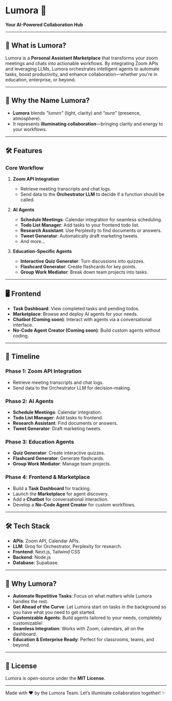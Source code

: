 # Lumora 🚀  
**Your AI-Powered Collaboration Hub**  

---

## 🌟 **What is Lumora?**  
Lumora is a **Personal Assistant Marketplace** that transforms your zoom meetings and chats into actionable workflows. By integrating Zoom APIs and leveraging LLMs, Lumora orchestrates intelligent agents to automate tasks, boost productivity, and enhance collaboration—whether you're in education, enterprise, or beyond. 

---

## 🎯 **Why the Name Lumora?**  
- **Lumora** blends *"lumen"* (light, clarity) and *"aura"* (presence, atmosphere).  
- It represents **illuminating collaboration**—bringing clarity and energy to your workflows.  

---

## 🛠️ **Features**  

### **Core Workflow**  
1. **Zoom API Integration**  
   - Retrieve meeting transcripts and chat logs.  
   - Send data to the **Orchestrator LLM** to decide if a function should be called.  

2. **AI Agents**  
   - **Schedule Meetings**: Calendar integration for seamless scheduling.  
   - **Todo List Manager**: Add tasks to your frontend todo list.  
   - **Research Assistant**: Use Perplexity to find documents or answers.  
   - **Tweet Generator**: Automatically draft marketing tweets.
   - And more...

3. **Education-Specific Agents**  
   - **Interactive Quiz Generator**: Turn discussions into quizzes.  
   - **Flashcard Generator**: Create flashcards for key points.  
   - **Group Work Mediator**: Break down team projects into tasks.  

---

## 🖥️ **Frontend**  
- **Task Dashboard**: View completed tasks and pending todos.
- **Marketplace**: Browse and deploy AI agents for your needs.
- **Chatbot (Coming soon)**: Interact with agents via a conversational interface.
- **No-Code Agent Creator (Coming soon)**: Build custom agents without coding.  

---

## 🚀 **Timeline**  

### **Phase 1: Zoom API Integration**  
- Retrieve meeting transcripts and chat logs.  
- Send data to the Orchestrator LLM for decision-making.  

### **Phase 2: AI Agents**  
- **Schedule Meetings**: Calendar integration.  
- **Todo List Manager**: Add tasks to frontend.  
- **Research Assistant**: Find documents or answers.  
- **Tweet Generator**: Draft marketing tweets.  

### **Phase 3: Education Agents**  
- **Quiz Generator**: Create interactive quizzes.  
- **Flashcard Generator**: Generate flashcards.  
- **Group Work Mediator**: Manage team projects.  

### **Phase 4: Frontend & Marketplace**  
- Build a **Task Dashboard** for tracking.  
- Launch the **Marketplace** for agent discovery.  
- Add a **Chatbot** for conversational interaction.  
- Develop a **No-Code Agent Creator** for custom workflows.  

---

## 🛠️ **Tech Stack**  
- **APIs**: Zoom API, Calendar APIs.  
- **LLM**: Groq for Orchestrator, Perplexity for research.  
- **Frontend**: Next.js, Tailwind CSS
- **Backend**: Node.js  
- **Database**: Supabase.  

---

## 🌈 **Why Lumora?**  
- **Automate Repetitive Tasks**: Focus on what matters while Lumora handles the rest.
- **Get Ahead of the Curve**: Let Lumora start on tasks in the background so you have what you need to get started.
- **Customizable Agents**: Build agents tailored to your needs, completely customizable!  
- **Seamless Integration**: Works with Zoom, calendars, all on the dashboard.  
- **Education & Enterprise Ready**: Perfect for classrooms, teams, and beyond.  

---

## 📜 **License**  
Lumora is open-source under the **MIT License**.  

---

Made with ❤️ by the Lumora Team. Let’s illuminate collaboration together! ✨  
